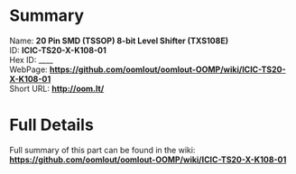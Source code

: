 
Summary
=================
  
Name: __20 Pin SMD (TSSOP) 8-bit Level Shifter (TXS108E)__    
ID: __ICIC-TS20-X-K108-01__   
Hex ID: ____   
WebPage: __https://github.com/oomlout/oomlout-OOMP/wiki/ICIC-TS20-X-K108-01__   
Short URL: __http://oom.lt/__   

Full Details
==========================
Full summary of this part can be found in the wiki:   
__https://github.com/oomlout/oomlout-OOMP/wiki/ICIC-TS20-X-K108-01__    

